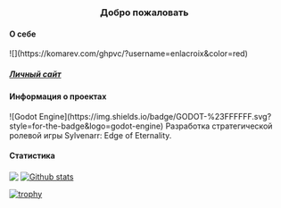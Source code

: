 <!--
- 🔭 I’m currently working on: Ищу оттенки жёлтого для кнопок в новом приложении
- 🌱 I’m currently learning: русский язык, я из Кореи.
- 👯 I’m looking to collaborate on: игра, ну типа Ведьмак, только с пушками и в VR
- 🤔 I’m looking for help with: мировая борьба с плюсистами.
- 💬 Ask me about: Работаю ли в Яндексе? ДА!
- 📫 How to reach me: это невозможно
- 😄 Pronouns: Милостивый государь, Светлейший, и т.п.
- ⚡ Fun fact: я патологический лжец
<a href="https://github.com/enlacroix/github-readme-stats"><img align="center" src="https://github-readme-stats.vercel.app/api?username=enlacroix&theme=dark&show_icons=true&include_all_commits=true&hide_border=true" alt="Github stats" /></a>
-->
<h3 align="center"> Добро пожаловать
<img src="https://github.com/blackcater/blackcater/raw/main/images/Hi.gif" height="16"/>
</h3>

<h4> О себе </h4>
![](https://komarev.com/ghpvc/?username=enlacroix&color=red)

<h5> <a href="https://enlacroix.github.io/" target="_blank"> Личный сайт </a> </h5>


<h4> Информация о проектах </h4>
![Godot Engine](https://img.shields.io/badge/GODOT-%23FFFFFF.svg?style=for-the-badge&logo=godot-engine) Разработка стратегической ролевой игры Sylvenarr: Edge of Eternality. 

<h4> Статистика </h4>

<a href="https://github.com/enlacroix/github-readme-stats"><img align="center" src="https://github-readme-stats.vercel.app/api/top-langs/?username=enlacroix&layout=compact&hide_border=true&theme=dark"/></a>
<a href="https://github.com/enlacroix/github-readme-stats"><img align="center" src="https://github-readme-stats.vercel.app/api?username=enlacroix&theme=dark&show_icons=true&include_all_commits=true&hide_border=true" alt="Github stats" /></a>

[![trophy](https://github-profile-trophy.vercel.app/?username=enlacroix)](https://github.com/ryo-ma/github-profile-trophy)
